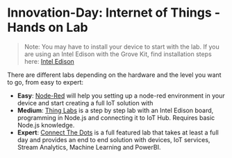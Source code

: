 # Innovation-Day: Internet of Things - Hands on Lab

> Note: You may have to install your device to start with the lab. If you are using an Intel Edison with the Grove Kit, find installation steps here: [Intel Edison](installedison.md)

There are different labs depending on the hardware and the level you want to go, from easy to expert:

* **Easy**: [Node-Red](node-red_lab.md) will help you setting up a node-red environment in your device and start creating a full IoT solution with
* **Medium**: [Thing Labs](http://thinglabs.io/labs/edison/) is a step by step lab with an Intel Edison board, programming in Node.js and connecting it to IoT Hub. Requires basic Node.js knowledge.
* **Expert**: [Connect The Dots](http://connectthedots.io) is a full featured lab that takes at least a full day and provides an end to end solution with devices, IoT services, Stream Analytics, Machine Learning and PowerBI.








